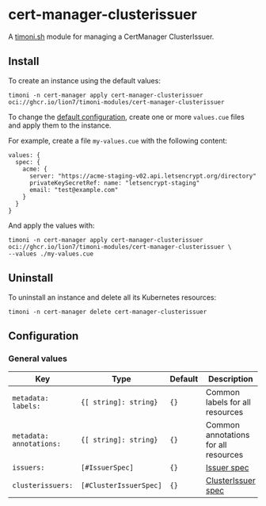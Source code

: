 # cert-manager-clusterissuer

A [timoni.sh](http://timoni.sh) module for managing a CertManager ClusterIssuer.

## Install

To create an instance using the default values:

```shell
timoni -n cert-manager apply cert-manager-clusterissuer oci://ghcr.io/lion7/timoni-modules/cert-manager-clusterissuer
```

To change the [default configuration](#configuration),
create one or more `values.cue` files and apply them to the instance.

For example, create a file `my-values.cue` with the following content:

```cue
values: {
  spec: {
    acme: {
      server: "https://acme-staging-v02.api.letsencrypt.org/directory"
      privateKeySecretRef: name: "letsencrypt-staging"
      email: "test@example.com"
    }
  }
}
```

And apply the values with:

```shell
timoni -n cert-manager apply cert-manager-clusterissuer oci://ghcr.io/lion7/timoni-modules/cert-manager-clusterissuer \
--values ./my-values.cue
```

## Uninstall

To uninstall an instance and delete all its Kubernetes resources:

```shell
timoni -n cert-manager delete cert-manager-clusterissuer
```

## Configuration

### General values

| Key                      | Type                   | Default | Description                                                                                                      |
|--------------------------|------------------------|---------|------------------------------------------------------------------------------------------------------------------|
| `metadata: labels:`      | `{[ string]: string}`  | `{}`    | Common labels for all resources                                                                                  |
| `metadata: annotations:` | `{[ string]: string}`  | `{}`    | Common annotations for all resources                                                                             |
| `issuers:`               | `[#IssuerSpec]`        | `{}`    | [Issuer spec](https://doc.crds.dev/github.com/cert-manager/cert-manager/cert-manager.io/Issuer/v1)               |
| `clusterissuers:`        | `[#ClusterIssuerSpec]` | `{}`    | [ClusterIssuer spec](https://doc.crds.dev/github.com/cert-manager/cert-manager/cert-manager.io/ClusterIssuer/v1) |
